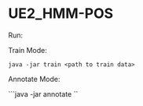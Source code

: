 # UE2_HMM-POS

Run:

Train Mode:

``java -jar train <path to train data>``

Annotate Mode:

```java -jar annotate <path to test data> <path to write output file>``

